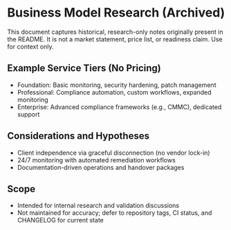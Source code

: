 # Business Model Research (Archived)

This document captures historical, research-only notes originally present in the README. It is not a market statement, price list, or readiness claim. Use for context only.

## Example Service Tiers (No Pricing)
- Foundation: Basic monitoring, security hardening, patch management
- Professional: Compliance automation, custom workflows, expanded monitoring
- Enterprise: Advanced compliance frameworks (e.g., CMMC), dedicated support

## Considerations and Hypotheses
- Client independence via graceful disconnection (no vendor lock-in)
- 24/7 monitoring with automated remediation workflows
- Documentation-driven operations and handover packages

## Scope
- Intended for internal research and validation discussions
- Not maintained for accuracy; defer to repository tags, CI status, and CHANGELOG for current state
